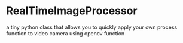 # RealTimeImageProcessor
a tiny python class that allows you to quickly apply your own process function to video camera using opencv function
